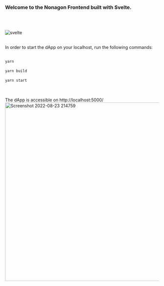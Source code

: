 ### Welcome to the Nonagon Frontend built with Svelte.

<br>

<br>

   ![svelte](https://user-images.githubusercontent.com/19872990/186268257-d00815ae-62b4-474c-be44-6e5a784904a2.png)
   
<br>
In order to start the dApp on your localhost, run the following commands:
<br>
<br>

```yarn```
<br>
<br>
```yarn build```
<br>
<br>
```yarn start```

<br>
<br>
The dApp is accessible on http://localhost:5000/


<img width="583" alt="Screenshot 2022-08-23 214759" src="https://user-images.githubusercontent.com/19872990/186269551-67122680-d83f-4119-8723-07ffe2effbca.png">
